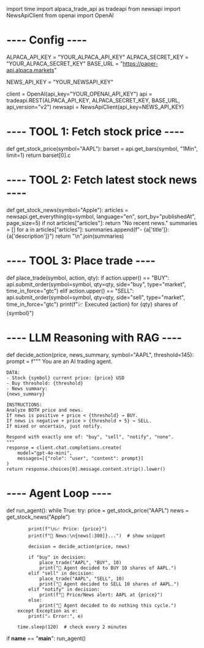 import time
import alpaca_trade_api as tradeapi
from newsapi import NewsApiClient
from openai import OpenAI

# ---- Config ----
ALPACA_API_KEY = "YOUR_ALPACA_API_KEY"
ALPACA_SECRET_KEY = "YOUR_ALPACA_SECRET_KEY"
BASE_URL = "https://paper-api.alpaca.markets"

NEWS_API_KEY = "YOUR_NEWSAPI_KEY"

client = OpenAI(api_key="YOUR_OPENAI_API_KEY")
api = tradeapi.REST(ALPACA_API_KEY, ALPACA_SECRET_KEY, BASE_URL, api_version="v2")
newsapi = NewsApiClient(api_key=NEWS_API_KEY)


# ---- TOOL 1: Fetch stock price ----
def get_stock_price(symbol="AAPL"):
    barset = api.get_bars(symbol, "1Min", limit=1)
    return barset[0].c


# ---- TOOL 2: Fetch latest stock news ----
def get_stock_news(symbol="Apple"):
    articles = newsapi.get_everything(q=symbol, language="en", sort_by="publishedAt", page_size=5)
    if not articles["articles"]:
        return "No recent news."
    summaries = []
    for a in articles["articles"]:
        summaries.append(f"- {a['title']}: {a['description']}")
    return "\n".join(summaries)


# ---- TOOL 3: Place trade ----
def place_trade(symbol, action, qty):
    if action.upper() == "BUY":
        api.submit_order(symbol=symbol, qty=qty, side="buy", type="market", time_in_force="gtc")
    elif action.upper() == "SELL":
        api.submit_order(symbol=symbol, qty=qty, side="sell", type="market", time_in_force="gtc")
    print(f"💹 Executed {action} for {qty} shares of {symbol}")


# ---- LLM Reasoning with RAG ----
def decide_action(price, news_summary, symbol="AAPL", threshold=145):
    prompt = f"""
    You are an AI trading agent.

    DATA:
    - Stock {symbol} current price: {price} USD
    - Buy threshold: {threshold}
    - News summary:
    {news_summary}

    INSTRUCTIONS:
    Analyze BOTH price and news.
    If news is positive + price < {threshold} → BUY.
    If news is negative + price > {threshold + 5} → SELL.
    If mixed or uncertain, just notify.
    
    Respond with exactly one of: "buy", "sell", "notify", "none".
    """
    response = client.chat.completions.create(
        model="gpt-4o-mini",
        messages=[{"role": "user", "content": prompt}]
    )
    return response.choices[0].message.content.strip().lower()


# ---- Agent Loop ----
def run_agent():
    while True:
        try:
            price = get_stock_price("AAPL")
            news = get_stock_news("Apple")

            print(f"\n📈 Price: {price}")
            print(f"📰 News:\n{news[:300]}...")  # show snippet

            decision = decide_action(price, news)

            if "buy" in decision:
                place_trade("AAPL", "BUY", 10)
                print("📢 Agent decided to BUY 10 shares of AAPL.")
            elif "sell" in decision:
                place_trade("AAPL", "SELL", 10)
                print("📢 Agent decided to SELL 10 shares of AAPL.")
            elif "notify" in decision:
                print(f"📢 Price/News alert: AAPL at {price}")
            else:
                print("🤖 Agent decided to do nothing this cycle.")
        except Exception as e:
            print("⚠️ Error:", e)

        time.sleep(120)  # check every 2 minutes


if __name__ == "__main__":
    run_agent()
